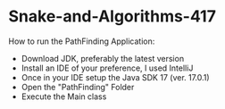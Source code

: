 # Snake-and-Algorithms-417

How to run the PathFinding Application:
  * Download JDK, preferably the latest version
  * Install an IDE of your preference, I used IntelliJ
  * Once in your IDE setup the Java SDK 17 (ver. 17.0.1)
  * Open the "PathFinding" Folder
  * Execute the Main class
